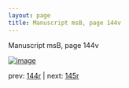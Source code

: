 ```yaml
---
layout: page
title: Manuscript msB, page 144v
---
```


Manuscript msB, page 144v

[![image](http://www.homermultitext.org/iipsrv?OBJ=IIP,1.0&FIF=/project/homer/pyramidal/deepzoom/hmt/vbbifolio/v1/vb_144v_145r.tif&WID=100&CVT=JPEG)](http://www.homermultitext.org/ict2/?urn=urn:cite2:hmt:vbbifolio.v1:vb_144v_145r)

prev:  [144r](../144r) | next:  [145r](../145r)

